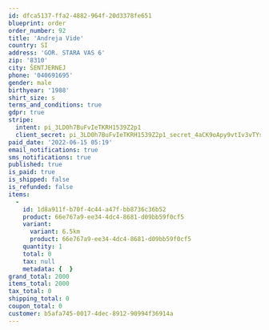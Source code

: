 ```yaml
---
id: dfca5137-ffa2-4882-964f-20d3378fe651
blueprint: order
order_number: 92
title: 'Andreja Vide'
country: SI
address: 'GOR. STARA VAS 6'
zip: '8310'
city: ŠENTJERNEJ
phone: '040691695'
gender: male
birthyear: '1988'
shirt_size: s
terms_and_conditions: true
gdpr: true
stripe:
  intent: pi_3LD0h7BuFvIeTKRH1539Z2p1
  client_secret: pi_3LD0h7BuFvIeTKRH1539Z2p1_secret_4aCK9oApy9vtIv3vTYsRFilv7
paid_date: '2022-06-15 05:19'
email_notifications: true
sms_notifications: true
published: true
is_paid: true
is_shipped: false
is_refunded: false
items:
  -
    id: 1d8a911f-b70f-4c44-a47f-bb8736c36b52
    product: 66e767a9-ee34-4dc4-8681-d09bb59f0cf5
    variant:
      variant: 6.5km
      product: 66e767a9-ee34-4dc4-8681-d09bb59f0cf5
    quantity: 1
    total: 0
    tax: null
    metadata: {  }
grand_total: 2000
items_total: 2000
tax_total: 0
shipping_total: 0
coupon_total: 0
customer: b5afa745-0017-4dec-8912-90994f36914a
---
```

